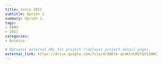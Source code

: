 ```yaml
---
title: Junio 2011
subtitle: Opción 1
summary: Opción 1.
tags:
- EBAU
- 2011
categories:
- Química

# Optional external URL for project (replaces project detail page).
external_link: https://drive.google.com/file/d/0B6t6-aLmKtoLM2tQVS1WWC1NY1k/view
---
```

